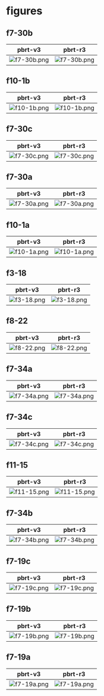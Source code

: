# figures
## f7-30b
|pbrt-v3|pbrt-r3|
|---|---|
|![f7-30b.png](../v3/figures/f7-30b.png)|![f7-30b.png](../r3/figures/f7-30b.png)|
## f10-1b
|pbrt-v3|pbrt-r3|
|---|---|
|![f10-1b.png](../v3/figures/f10-1b.png)|![f10-1b.png](../r3/figures/f10-1b.png)|
## f7-30c
|pbrt-v3|pbrt-r3|
|---|---|
|![f7-30c.png](../v3/figures/f7-30c.png)|![f7-30c.png](../r3/figures/f7-30c.png)|
## f7-30a
|pbrt-v3|pbrt-r3|
|---|---|
|![f7-30a.png](../v3/figures/f7-30a.png)|![f7-30a.png](../r3/figures/f7-30a.png)|
## f10-1a
|pbrt-v3|pbrt-r3|
|---|---|
|![f10-1a.png](../v3/figures/f10-1a.png)|![f10-1a.png](../r3/figures/f10-1a.png)|
## f3-18
|pbrt-v3|pbrt-r3|
|---|---|
|![f3-18.png](../v3/figures/f3-18.png)|![f3-18.png](../r3/figures/f3-18.png)|
## f8-22
|pbrt-v3|pbrt-r3|
|---|---|
|![f8-22.png](../v3/figures/f8-22.png)|![f8-22.png](../r3/figures/f8-22.png)|
## f7-34a
|pbrt-v3|pbrt-r3|
|---|---|
|![f7-34a.png](../v3/figures/f7-34a.png)|![f7-34a.png](../r3/figures/f7-34a.png)|
## f7-34c
|pbrt-v3|pbrt-r3|
|---|---|
|![f7-34c.png](../v3/figures/f7-34c.png)|![f7-34c.png](../r3/figures/f7-34c.png)|
## f11-15
|pbrt-v3|pbrt-r3|
|---|---|
|![f11-15.png](../v3/figures/f11-15.png)|![f11-15.png](../r3/figures/f11-15.png)|
## f7-34b
|pbrt-v3|pbrt-r3|
|---|---|
|![f7-34b.png](../v3/figures/f7-34b.png)|![f7-34b.png](../r3/figures/f7-34b.png)|
## f7-19c
|pbrt-v3|pbrt-r3|
|---|---|
|![f7-19c.png](../v3/figures/f7-19c.png)|![f7-19c.png](../r3/figures/f7-19c.png)|
## f7-19b
|pbrt-v3|pbrt-r3|
|---|---|
|![f7-19b.png](../v3/figures/f7-19b.png)|![f7-19b.png](../r3/figures/f7-19b.png)|
## f7-19a
|pbrt-v3|pbrt-r3|
|---|---|
|![f7-19a.png](../v3/figures/f7-19a.png)|![f7-19a.png](../r3/figures/f7-19a.png)|
